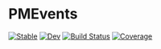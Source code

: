 # PMEvents

[![Stable](https://img.shields.io/badge/docs-stable-blue.svg)](https://timknab.github.io/PMEvents.jl/stable/)
[![Dev](https://img.shields.io/badge/docs-dev-blue.svg)](https://timknab.github.io/PMEvents.jl/dev/)
[![Build Status](https://github.com/timknab/PMEvents.jl/actions/workflows/CI.yml/badge.svg?branch=main)](https://github.com/timknab/PMEvents.jl/actions/workflows/CI.yml?query=branch%3Amain)
[![Coverage](https://codecov.io/gh/timknab/PMEvents.jl/branch/main/graph/badge.svg)](https://codecov.io/gh/timknab/PMEvents.jl)
